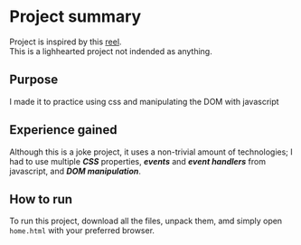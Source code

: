 # Project summary
Project is inspired by this [reel](https://www.instagram.com/p/CpiGuJ1O5pL/).  
This is a lighhearted project not indended as anything.  

## Purpose
I made it to practice using css and manipulating the DOM with javascript

## Experience gained
Although this is a joke project, it uses a non-trivial amount of technologies; I had to use multiple _**CSS**_ properties, _**events**_ and _**event handlers**_ from javascript, and _**DOM manipulation**_.

## How to run
To run this project, download all the files, unpack them, amd simply open `home.html` with your preferred browser.
